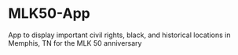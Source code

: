 # MLK50-App

App to display important civil rights, black, and historical locations in Memphis, TN for the MLK 50 anniversary
